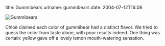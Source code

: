 title: Gummibears
urlname: gummibears
date: 2004-07-12T16:08

![Gummibears](https://dl.dropboxusercontent.com/s/0tnp9k3ju6dbu63/20040712-gummibears.jpg)

Chloë claimed each color of gummibear had a distinct flavor. We tried to guess the color from taste alone, with poor results indeed. One thing was certain: yellow gave off a lovely lemon mouth-watering sensation.
